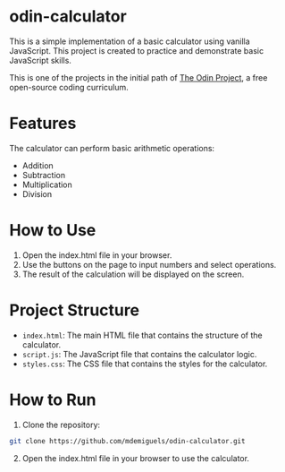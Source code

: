 # odin-calculator

This is a simple implementation of a basic calculator using vanilla JavaScript. This project is created to practice and demonstrate basic JavaScript skills.

This is one of the projects in the initial path of [The Odin Project](https://www.theodinproject.com/dashboard), a free open-source coding curriculum.

# Features

The calculator can perform basic arithmetic operations:

- Addition
- Subtraction
- Multiplication
- Division

# How to Use

1. Open the index.html file in your browser.
2. Use the buttons on the page to input numbers and select operations.
3. The result of the calculation will be displayed on the screen.

# Project Structure

- `index.html`: The main HTML file that contains the structure of the calculator.
- `script.js`: The JavaScript file that contains the calculator logic.
- `styles.css`: The CSS file that contains the styles for the calculator.

# How to Run

1. Clone the repository:

```bash
git clone https://github.com/mdemiguels/odin-calculator.git
```

2. Open the index.html file in your browser to use the calculator.